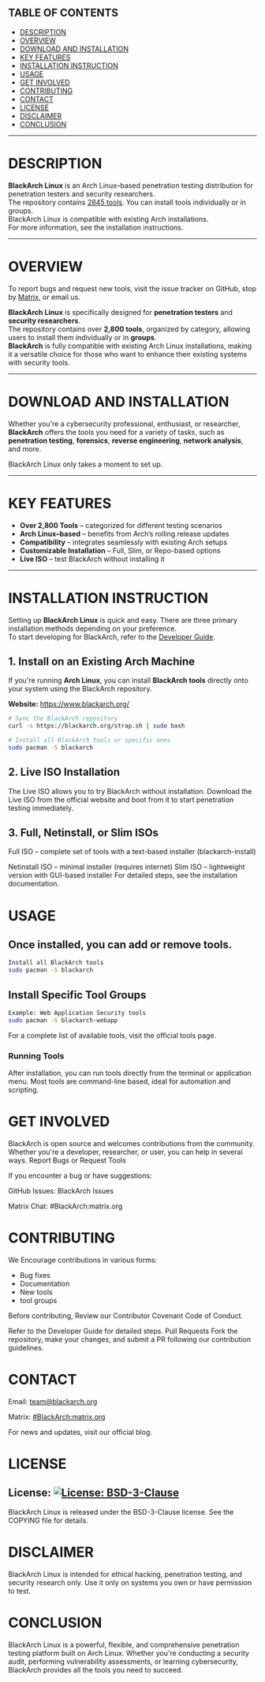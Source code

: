 ## TABLE OF CONTENTS
- [DESCRIPTION](#description)
- [OVERVIEW](#overview)
- [DOWNLOAD AND INSTALLATION](#download-and-installation)
- [KEY FEATURES](#key-features)
- [INSTALLATION INSTRUCTION](#installation-instruction)
- [USAGE](#usage)
- [GET INVOLVED](#get-involved)
- [CONTRIBUTING](#contributing)
- [CONTACT](#contact)
- [LICENSE](#license)
- [DISCLAIMER](#disclaimer)
- [CONCLUSION](#conclusion)

---

# DESCRIPTION
**BlackArch Linux** is an Arch Linux–based penetration testing distribution for penetration testers and security researchers.  
The repository contains [2845 tools](https://www.blackarch.org/tools.html). You can install tools individually or in groups.  
BlackArch Linux is compatible with existing Arch installations.  
For more information, see the installation instructions.

---

# OVERVIEW
To report bugs and request new tools, visit the issue tracker on GitHub, stop by [Matrix](https://matrix.to/#/#BlackArch:matrix.org), or email us.  

**BlackArch Linux** is specifically designed for **penetration testers** and **security researchers**.  
The repository contains over **2,800 tools**, organized by category, allowing users to install them individually or in **groups**.  
**BlackArch** is fully compatible with existing Arch Linux installations, making it a versatile choice for those who want to enhance their existing systems with security tools.

---

# DOWNLOAD AND INSTALLATION
Whether you're a cybersecurity professional, enthusiast, or researcher, **BlackArch** offers the tools you need for a variety of tasks, such as **penetration testing**, **forensics**, **reverse engineering**, **network analysis**, and more.  

BlackArch Linux only takes a moment to set up.

---

# KEY FEATURES
- **Over 2,800 Tools** – categorized for different testing scenarios  
- **Arch Linux–based** – benefits from Arch’s rolling release updates  
- **Compatibility** – integrates seamlessly with existing Arch setups  
- **Customizable Installation** – Full, Slim, or Repo-based options  
- **Live ISO** – test BlackArch without installing it

---

# INSTALLATION INSTRUCTION
Setting up **BlackArch Linux** is quick and easy. There are three primary installation methods depending on your preference.  
To start developing for BlackArch, refer to the [Developer Guide](./docs/HOWTO-DEV.md).

## 1. Install on an Existing Arch Machine
If you're running **Arch Linux**, you can install **BlackArch tools** directly onto your system using the BlackArch repository.

**Website:** https://www.blackarch.org/

```bash
# Sync the BlackArch repository
curl -s https://blackarch.org/strap.sh | sudo bash

# Install all BlackArch tools or specific ones
sudo pacman -S blackarch
```
## 2. Live ISO Installation

The Live ISO allows you to try BlackArch without installation.
Download the Live ISO from the official website and boot from it to start penetration testing immediately.

## 3. Full, Netinstall, or Slim ISOs

Full ISO – complete set of tools with a text-based installer (blackarch-install)
 
Netinstall ISO – minimal installer (requires internet)
Slim ISO – lightweight version with GUI-based installer
For detailed steps, see the installation documentation.

# USAGE

## Once installed, you can add or remove tools.

```bash
Install all BlackArch tools
sudo pacman -S blackarch
```

## Install Specific Tool Groups

```bash
Example: Web Application Security tools
sudo pacman -S blackarch-webapp
```

For a complete list of available tools, visit the official tools page.

### Running Tools
After installation, you can run tools directly from the terminal or application menu.
Most tools are command-line based, ideal for automation and scripting.

# GET INVOLVED

BlackArch is open source and welcomes contributions from the community.
Whether you're a developer, researcher, or user, you can help in several ways.
Report Bugs or Request Tools

If you encounter a bug or have suggestions:

GitHub Issues: BlackArch Issues

Matrix Chat: #BlackArch:matrix.org

# CONTRIBUTING

We Encourage contributions in various forms:

* Bug fixes
* Documentation
* New tools 
* tool groups

Before contributing, Review our Contributor Covenant Code of Conduct.

Refer to the Developer Guide for detailed steps.
Pull Requests
Fork the repository, make your changes, and submit a PR following our contribution guidelines.

# CONTACT

Email: team@blackarch.org

Matrix: [#BlackArch:matrix.org](https://matrix.to/#/#BlackArch:matrix.org)

For news and updates, visit our official blog.

# LICENSE

## License: [![License: BSD-3-Clause](https://img.shields.io/badge/License-BSD--3--Clause-blue.svg)](https://opensource.org/licenses/BSD-3-Clause)


BlackArch Linux is released under the BSD-3-Clause license. See the COPYING file for details.

# DISCLAIMER

BlackArch Linux is intended for ethical hacking, penetration testing, and security research only.
Use it only on systems you own or have permission to test.

# CONCLUSION

BlackArch Linux is a powerful, flexible, and comprehensive penetration testing platform built on Arch Linux.
Whether you're conducting a security audit, performing vulnerability assessments, or learning cybersecurity, BlackArch provides all the tools you need to succeed.
